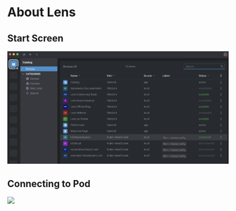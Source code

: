 # About Lens


## Start Screen

![](/img/lens-startscreen.png)

## Connecting to Pod

![](/img/lens-workloads.png)